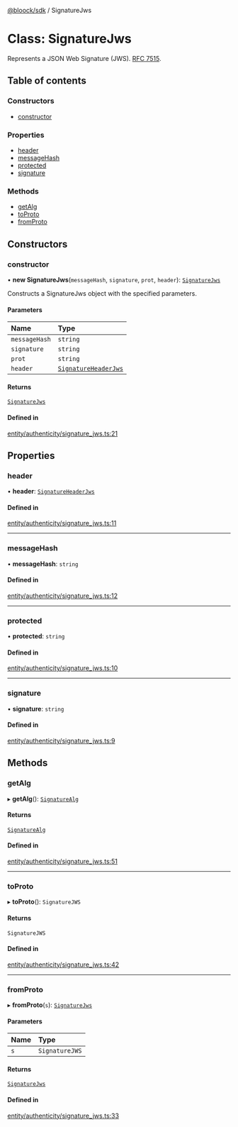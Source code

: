 [@bloock/sdk](../index.md) / SignatureJws

# Class: SignatureJws

Represents a JSON Web Signature (JWS). [RFC 7515](https://datatracker.ietf.org/doc/html/rfc7515).

## Table of contents

### Constructors

- [constructor](SignatureJws.md#constructor)

### Properties

- [header](SignatureJws.md#header)
- [messageHash](SignatureJws.md#messagehash)
- [protected](SignatureJws.md#protected)
- [signature](SignatureJws.md#signature)

### Methods

- [getAlg](SignatureJws.md#getalg)
- [toProto](SignatureJws.md#toproto)
- [fromProto](SignatureJws.md#fromproto)

## Constructors

### constructor

• **new SignatureJws**(`messageHash`, `signature`, `prot`, `header`): [`SignatureJws`](SignatureJws.md)

Constructs a SignatureJws object with the specified parameters.

#### Parameters

| Name | Type |
| :------ | :------ |
| `messageHash` | `string` |
| `signature` | `string` |
| `prot` | `string` |
| `header` | [`SignatureHeaderJws`](SignatureHeaderJws.md) |

#### Returns

[`SignatureJws`](SignatureJws.md)

#### Defined in

[entity/authenticity/signature_jws.ts:21](https://github.com/bloock/bloock-sdk/blob/b0d86bb/languages/js/src/entity/authenticity/signature_jws.ts#L21)

## Properties

### header

• **header**: [`SignatureHeaderJws`](SignatureHeaderJws.md)

#### Defined in

[entity/authenticity/signature_jws.ts:11](https://github.com/bloock/bloock-sdk/blob/b0d86bb/languages/js/src/entity/authenticity/signature_jws.ts#L11)

___

### messageHash

• **messageHash**: `string`

#### Defined in

[entity/authenticity/signature_jws.ts:12](https://github.com/bloock/bloock-sdk/blob/b0d86bb/languages/js/src/entity/authenticity/signature_jws.ts#L12)

___

### protected

• **protected**: `string`

#### Defined in

[entity/authenticity/signature_jws.ts:10](https://github.com/bloock/bloock-sdk/blob/b0d86bb/languages/js/src/entity/authenticity/signature_jws.ts#L10)

___

### signature

• **signature**: `string`

#### Defined in

[entity/authenticity/signature_jws.ts:9](https://github.com/bloock/bloock-sdk/blob/b0d86bb/languages/js/src/entity/authenticity/signature_jws.ts#L9)

## Methods

### getAlg

▸ **getAlg**(): [`SignatureAlg`](../enums/SignatureAlg-1.md)

#### Returns

[`SignatureAlg`](../enums/SignatureAlg-1.md)

#### Defined in

[entity/authenticity/signature_jws.ts:51](https://github.com/bloock/bloock-sdk/blob/b0d86bb/languages/js/src/entity/authenticity/signature_jws.ts#L51)

___

### toProto

▸ **toProto**(): `SignatureJWS`

#### Returns

`SignatureJWS`

#### Defined in

[entity/authenticity/signature_jws.ts:42](https://github.com/bloock/bloock-sdk/blob/b0d86bb/languages/js/src/entity/authenticity/signature_jws.ts#L42)

___

### fromProto

▸ **fromProto**(`s`): [`SignatureJws`](SignatureJws.md)

#### Parameters

| Name | Type |
| :------ | :------ |
| `s` | `SignatureJWS` |

#### Returns

[`SignatureJws`](SignatureJws.md)

#### Defined in

[entity/authenticity/signature_jws.ts:33](https://github.com/bloock/bloock-sdk/blob/b0d86bb/languages/js/src/entity/authenticity/signature_jws.ts#L33)

